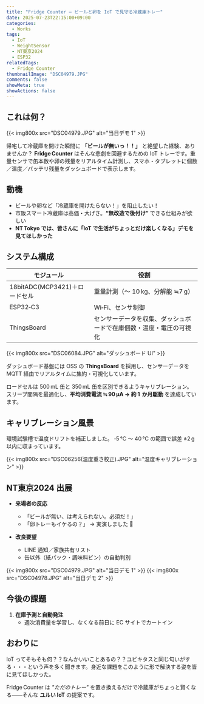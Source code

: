 ```yaml
---
title: "Fridge Counter – ビールと卵を IoT で見守る冷蔵庫トレー"
date: 2025-07-23T22:15:00+09:00
categories:
  - Works
tags:
  - IoT
  - WeightSensor
  - NT東京2024
  - ESP32
relatedTags:
  - Fridge Counter
thumbnailImage: "DSC04979.JPG"
comments: false
showMeta: true
showActions: false
---
```


## これは何？

{{< img800x src="DSC04979.JPG" alt="当日デモ 1" >}}

帰宅して冷蔵庫を開けた瞬間に **「ビールが無いっ！！」** と絶望した経験、ありませんか？
**Fridge Counter** はそんな悲劇を回避するための IoT トレーです。重量センサで缶本数や卵の残量をリアルタイム計測し、スマホ・タブレットに個数／温度／バッテリ残量をダッシュボードで表示します。

## 動機

- ビールや卵など「冷蔵庫を開けたらない！」を阻止したい！
- 市販スマート冷蔵庫は高価・大げさ。**“無改造で後付け”** できる仕組みが欲しい
- **NT Tokyo では、皆さんに「IoT で生活がちょっとだけ楽しくなる」デモを見てほしかった**

## システム構成

| モジュール                    | 役割                                                               |
| ----------------------------- | ------------------------------------------------------------------ |
| 18bitADC(MCP3421)＋ロードセル | 重量計測（～ 10 kg、分解能 ≒7 g）                                  |
| ESP32‑C3                      | Wi‑Fi、センサ制御                                                  |
| ThingsBoard                   | センサーデータを収集、ダッシュボードで在庫個数・温度・電圧の可視化 |

{{< img800x src="DSC06084.JPG" alt="ダッシュボード UI" >}}

ダッシュボード基盤には OSS の **ThingsBoard** を採用し、センサーデータを MQTT 経由でリアルタイムに集約・可視化しています。

ロードセルは 500 mL 缶と 350 mL 缶を区別できるようキャリブレーション。
スリープ間隔を最適化し、**平均消費電流 ≒ 90 µA → 約 1  か月駆動** を達成しています。

## キャリブレーション風景

環境試験槽で温度ドリフトを補正しました。
‐5 °C ～ 40 °C の範囲で誤差 ±2 g 以内に収まっています。

{{< img800x src="DSC06256(温度重さ校正).JPG" alt="温度キャリブレーション" >}}

## NT東京2024 出展

- **来場者の反応**

  - 「ビールが無い、は考えられない。必須だ！」
  - 「卵トレーもイケるの？」 → 実演しました 🥚

- **改良要望**

  - LINE 通知／家族共有リスト
  - 缶以外（紙パック・調味料ビン）の自動判別

{{< img800x src="DSC04979.JPG" alt="当日デモ 1" >}}
{{< img800x src="DSC04978.JPG" alt="当日デモ 2" >}}

## 今後の課題

1. **在庫予測と自動発注**
   - 週次消費量を学習し、なくなる前日に EC サイトでカートイン

## おわりに

IoT ってそもそも何？？なんかいいことあるの？？ユビキタスと同じ匂いがする・・・という声を多く聞きます。身近な課題をこのように形で解決する姿を皆に見てほしかった。

Fridge Counter は _"ただのトレー"_ を置き換えるだけで冷蔵庫がちょっと賢くなる――そんな **ユルい IoT** の提案です。
